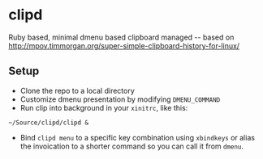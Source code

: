 # clipd

Ruby based, minimal dmenu based clipboard managed -- based on http://mpov.timmorgan.org/super-simple-clipboard-history-for-linux/

## Setup

* Clone the repo to a local directory
* Customize dmenu presentation by modifying `DMENU_COMMAND`
* Run clip into background in your `xinitrc`, like this:
```
~/Source/clipd/clipd &
```
* Bind `clipd menu` to a specific key combination using `xbindkeys` or alias the invoication to a shorter command so you can call it from `dmenu`.
